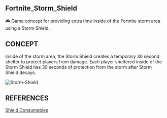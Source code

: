 ## Fortnite_Storm_Shield

🎮 Game concept for providing extra time inside of the Fortnite storm area using a Storm Shield.

## CONCEPT

Inside of the storm area, the Storm Shield creates a temporary 30 second shelter to protect players from damage. Each player sheltered inside of the Storm Shield has 30 seconds of protection from the storm after Storm Shield decays.

![Storm-Shield](https://github.com/sourceduty/Fortnite_Storm_Shield/assets/123030236/28daccc4-40e7-4e9d-93aa-c444de909639)

## REFERENCES

[Shield Consumables](https://dev.epicgames.com/documentation/en-us/fortnite-creative/using-shield-consumables-in-fortnite-creative)
